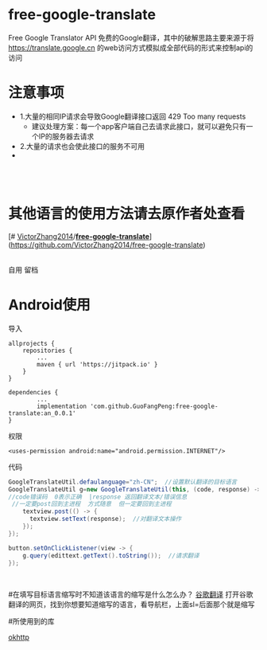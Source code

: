 # free-google-translate
Free Google Translator API 免费的Google翻译，其中的破解思路主要来源于将 https://translate.google.cn 的web访问方式模拟成全部代码的形式来控制api的访问

# 注意事项
- 1.大量的相同IP请求会导致Google翻译接口返回 429 Too many requests 
   -  建议处理方案：每一个app客户端自己去请求此接口，就可以避免只有一个IP的服务器去请求
- 2.大量的请求也会使此接口的服务不可用
-
<br/>
<br/>

# 其他语言的使用方法请去原作者处查看
[# [VictorZhang2014](https://github.com/VictorZhang2014)/**[free-google-translate](https://github.com/VictorZhang2014/free-google-translate)**](https://github.com/VictorZhang2014/free-google-translate)<br/>
<br/>

自用 留档

# Android使用

导入


    allprojects {
		repositories {
			...
			maven { url 'https://jitpack.io' }
		}
	}

>

	dependencies {
			...
	        implementation 'com.github.GuoFangPeng:free-google-translate:an_0.0.1'
	}


权限

    <uses-permission android:name="android.permission.INTERNET"/>
    
代码

```java
GoogleTranslateUtil.defaulanguage="zh-CN";  //设置默认翻译的目标语言
GoogleTranslateUtil g=new GoogleTranslateUtil(this, (code, response) -> {
//code错误码  0表示正确  |response 返回翻译文本/错误信息
 //一定要post回到主进程  方式随意  但一定要回到主进程  
    textview.post(() -> {    
      textview.setText(response);  //对翻译文本操作
    });  
});  

button.setOnClickListener(view -> {  
    g.query(edittext.getText().toString());  //请求翻译
});
```
<br/>

#在填写目标语言缩写时不知道该语言的缩写是什么怎么办？
[谷歌翻译](https://translate.google.cn/)
打开谷歌翻译的网页，找到你想要知道缩写的语言，看导航栏，上面sl=后面那个就是缩写
<br/>

#所使用到的库

[okhttp](https://github.com/square/okhttp)
